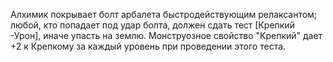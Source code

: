 Алхимик покрывает болт арбалета быстродействующим релаксантом; любой, кто попадает под удар болта, должен сдать тест [Крепкий -Урон], иначе упасть на землю. Монструозное свойство "Крепкий" дает +2 к Крепкому за каждый уровень при проведении этого теста.